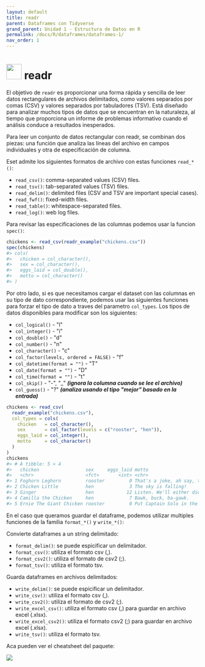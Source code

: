 ```yaml
---
layout: default
title: readr
parent: Dataframes con Tidyverse
grand_parent: Unidad 1 - Estructura de Datos en R
permalink: /docs/R/dataframes/dataframes-1/
nav_order: 1
---
```


# <img src="/uss-softwaredatascience/assets/images/readr.png" width="40"> readr 

El objetivo de `readr` es proporcionar una forma rápida y sencilla de leer datos rectangulares de archivos delimitados, como valores separados por comas (CSV) y valores separados por tabuladores (TSV). Está diseñado para analizar muchos tipos de datos que se encuentran en la naturaleza, al tiempo que proporciona un informe de problemas informativo cuando el análisis conduce a resultados inesperados.

Para leer un conjunto de datos rectangular con readr, se combinan dos piezas: una función que analiza las líneas del archivo en campos individuales y otra de especificación de columna.

Eset admite los siguientes formatos de archivo con estas funciones `read_*()`:

- `read_csv()`: comma-separated values (CSV) files.
- `read_tsv()`: tab-separated values (TSV) files.
- `read_delim()`: delimited files (CSV and TSV are important special cases).
- `read_fwf()`: fixed-width files.
- `read_table()`: whitespace-separated files.
- `read_log()`: web log files.

Para revisar las especificaciones de las columnas podemos usar la funcion `spec()`:

```r
chickens <- read_csv(readr_example("chickens.csv"))
spec(chickens)
#> cols(
#>   chicken = col_character(),
#>   sex = col_character(),
#>   eggs_laid = col_double(),
#>   motto = col_character()
#> )
```
Por otro lado, si es que necesitamos cargar el dataset con las columnas en su tipo de dato correspondiente, podemos usar las siguientes funciones para forzar el tipo de dato a traves del parametro `col_types`. Los tipos de datos disponibles para modificar son los siguientes:

- `col_logical()` - "l"
- `col_integer()` - "i"
- `col_double()` - "d"
- `col_number()` - "n"
- `col_character()` - "c"
- `col_factor(levels, ordered = FALSE)` - "f"
- `col_datetime(format = "")` - "T"
- `col_date(format = "")` - "D"
- `col_time(format = "")` - "t"
- `col_skip()` - "-", "_" ***(ignora la columna cuando se lee el archivo)***
- `col_guess()` - "?" ***(analiza usando el tipo "mejor" basado en la entrada)***

```r
chickens <- read_csv(
  readr_example("chickens.csv"),
  col_types = cols(
    chicken   = col_character(),
    sex       = col_factor(levels = c("rooster", "hen")),
    eggs_laid = col_integer(),
    motto     = col_character()
  )
)
chickens
#> # A tibble: 5 × 4
#>   chicken                 sex     eggs_laid motto                               
#>   <chr>                   <fct>       <int> <chr>                               
#> 1 Foghorn Leghorn         rooster         0 That's a joke, ah say, that's a jok…
#> 2 Chicken Little          hen             3 The sky is falling!                 
#> 3 Ginger                  hen            12 Listen. We'll either die free chick…
#> 4 Camilla the Chicken     hen             7 Bawk, buck, ba-gawk.                
#> 5 Ernie The Giant Chicken rooster         0 Put Captain Solo in the cargo hold.
```

En el caso que queramos guardar el dataframe, podemos utilizar multiples funciones de la familia `format_*()` y `write_*()`:

Convierte dataframes a un string delimitado:

- `format_delim()`: se puede espicificar un delimitador.
- `format_csv()`: utiliza el formato csv (,).
- `format_csv2()`: utiliza el formato de csv2 (;).
- `format_tsv()`: utiliza el formato tsv.

Guarda dataframes en archivos delimitados:

- `write_delim()`: se puede espicificar un delimitador.
- `write_csv()`: utiliza el formato csv (,).
- `write_csv2()`: utiliza el formato de csv2 (;).
- `write_excel_csv()`: utiliza el formato csv (,) para guardar en archivo excel (.xlsx).
- `write_excel_csv2()`: utiliza el formato csv2 (;) para guardar en archivo excel (.xlsx).
- `write_tsv()`: utiliza el formato tsv.

Aca pueden ver el cheatsheet del paquete:

[![](/uss-softwaredatascience/assets/images/readr_image.png)](https://github.com/leovegamedina/uss-softwaredatascience/blob/main/assets/images/readr.pdf)